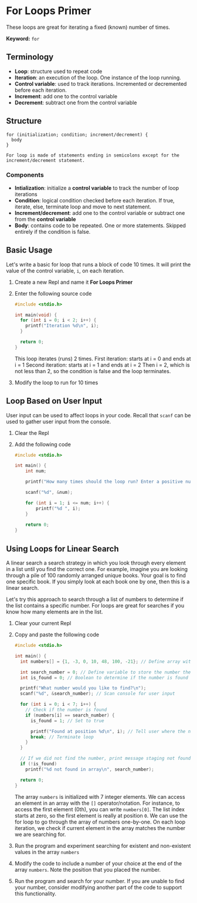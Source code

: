 # For Loops Primer
These loops are great for iterating a fixed (known) number of times.

**Keyword:** `for`

## Terminology
- **Loop**: structure used to repeat code
- **Iteration**: an execution of the loop. One instance of the loop running.
- **Control variable**: used to track iterations. Incremented or decremented before each iteration.
- **Increment**: add one to the control variable
- **Decrement**: subtract one from the control variable

## Structure

    for (initialization; condition; increment/decrement) {
      body
    }

    For loop is made of statements ending in semicolons except for the increment/decrement statement.

### Components
- **Intialization**: initialize a **control variable** to track the number of loop iterations
- **Condition**: logical condition checked before each iteration. If true, iterate, else, terminate loop and move to next statement.
- **Increment/decrement**: add one to the control variable or subtract one from the **control variable**
- **Body**: contains code to be repeated. One or more statements. Skipped entirely if the condition is false.

## Basic Usage
Let's write a basic for loop that runs a block of code 10 times. It will print the value of the control variable, `i`, on each iteration.

1. Create a new Repl and name it **For Loops Primer**

1. Enter the following source code

    ```C
    #include <stdio.h>
    
    int main(void) {
      for (int i = 0; i < 2; i++) {
        printf("Iteration %d\n", i);
      }
    
      return 0;
    }
    ```
    This loop iterates (runs) 2 times.
    First iteration: starts at i = 0 and ends at i = 1
    Second iteration: starts at i = 1 and ends at i = 2
    Then i = 2, which is not less than 2, so the condition is false and the loop terminates.

1. Modify the loop to run for 10 times

## Loop Based on User Input
User input can be used to affect loops in your code. Recall that `scanf` can be used to gather user input from the console.

1. Clear the Repl

1. Add the following code

    ```C
    #include <stdio.h>
    
    int main() {
        int num;
    
        printf("How many times should the loop run? Enter a positive number below:\n");
    
        scanf("%d", &num);
    
        for (int i = 1; i <= num; i++) {
            printf("%d ", i);
        }
        
        return 0;
    }
    ```

## Using Loops for Linear Search
A linear search a search strategy in which you look through every element in a list until you find the correct one. For example, imagine you are looking through a pile of 100 randomly arranged unique books. Your goal is to find one specific book. If you simply look at each book one by one, then this is a linear search.

Let's try this approach to search through a list of numbers to determine if the list contains a specific number. For loops are great for searches if you know how many elements are in the list.

1. Clear your current Repl

1. Copy and paste the following code

    ```C
    #include <stdio.h>
    
    int main() {
      int numbers[] = {1, -3, 0, 10, 48, 100, -21}; // Define array with 7 integer elements
    
      int search_number = 0; // Define variable to store the number the user is looking for
      int is_found = 0; // Boolean to determine if the number is found in the array
    
      printf("What number would you like to find?\n");
      scanf("%d", &search_number); // Scan console for user input
    
      for (int i = 0; i < 7; i++) {
        // Check if the number is found
        if (numbers[i] == search_number) {
          is_found = 1; // Set to true
    
          printf("Found at position %d\n", i); // Tell user where the number is
          break; // Terminate loop
        }
      }
    
      // If we did not find the number, print message staging not found
      if (!is_found)
        printf("%d not found in array\n", search_number);
    
      return 0;
    }
    ```
    The array `numbers` is initialized with 7 integer elements. We can access an element in an array with the `[]` operator/notation. For instance, to access the first element (0th), you can write `numbers[0]`. The list index starts at zero, so the first element is really at position `0`. We can use the for loop to go through the array of numbers one-by-one. On each loop iteration, we check if current element in the array matches the number we are searching for.

1. Run the program and experiment searching for existent and non-existent values in the array `numbers`

1. Modify the code to include a number of your choice at the end of the array `numbers`. Note the position that you placed the number.

1. Run the program and search for your number. If you are unable to find your number, consider modifying another part of the code to support this functionality.
